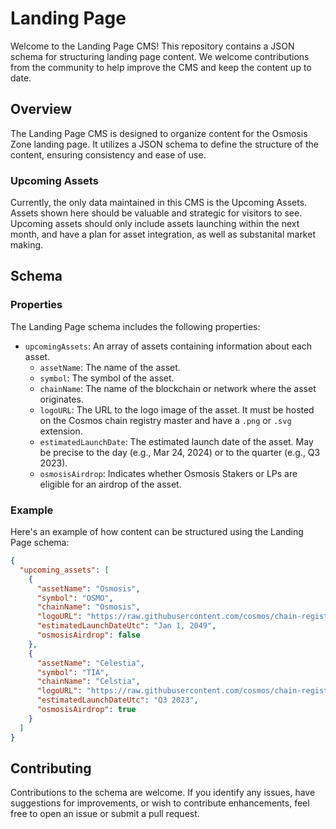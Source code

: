 # Landing Page

Welcome to the Landing Page CMS! This repository contains a JSON schema for structuring landing page content. We welcome contributions from the community to help improve the CMS and keep the content up to date.

## Overview

The Landing Page CMS is designed to organize content for the Osmosis Zone landing page. It utilizes a JSON schema to define the structure of the content, ensuring consistency and ease of use.

### Upcoming Assets

Currently, the only data maintained in this CMS is the Upcoming Assets. Assets shown here should be valuable and strategic for visitors to see.
Upcoming assets should only include assets launching within the next month, and have a plan for asset integration, as well as substanital market making. 

## Schema

### Properties

The Landing Page schema includes the following properties:

- `upcomingAssets`: An array of assets containing information about each asset.
  - `assetName`: The name of the asset.
  - `symbol`: The symbol of the asset.
  - `chainName`: The name of the blockchain or network where the asset originates.
  - `logoURL`: The URL to the logo image of the asset. It must be hosted on the Cosmos chain registry master and have a `.png` or `.svg` extension.
  - `estimatedLaunchDate`: The estimated launch date of the asset. May be precise to the day (e.g., Mar 24, 2024) or to the quarter (e.g., Q3 2023). 
  - `osmosisAirdrop`: Indicates whether Osmosis Stakers or LPs are eligible for an airdrop of the asset.

### Example

Here's an example of how content can be structured using the Landing Page schema:

```json
{
  "upcoming_assets": [
    {
      "assetName": "Osmosis",
      "symbol": "OSMO",
      "chainName": "Osmosis",
      "logoURL": "https://raw.githubusercontent.com/cosmos/chain-registry/master/osmosis/images/osmo.png",
      "estimatedLaunchDateUtc": "Jan 1, 2049",
      "osmosisAirdrop": false
    },
    {
      "assetName": "Celestia",
      "symbol": "TIA",
      "chainName": "Celstia",
      "logoURL": "https://raw.githubusercontent.com/cosmos/chain-registry/master/celestia/images/tia.png",
      "estimatedLaunchDateUtc": "Q3 2023",
      "osmosisAirdrop": true
    }
  ]
}
```

## Contributing

Contributions to the schema are welcome. If you identify any issues, have suggestions for improvements, or wish to contribute enhancements, feel free to open an issue or submit a pull request.
